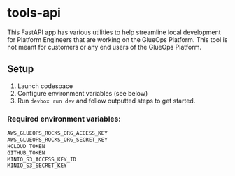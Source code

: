 # tools-api
This FastAPI app has various utilities to help streamline local development for Platform Engineers that are working on the GlueOps Platform. This tool is not meant for customers or any end users of the GlueOps Platform.

## Setup

1. Launch codespace
2. Configure environment variables (see below)
3. Run `devbox run dev` and follow outputted steps to get started.

### Required environment variables:

```bash
AWS_GLUEOPS_ROCKS_ORG_ACCESS_KEY
AWS_GLUEOPS_ROCKS_ORG_SECRET_KEY
HCLOUD_TOKEN
GITHUB_TOKEN
MINIO_S3_ACCESS_KEY_ID
MINIO_S3_SECRET_KEY
```
